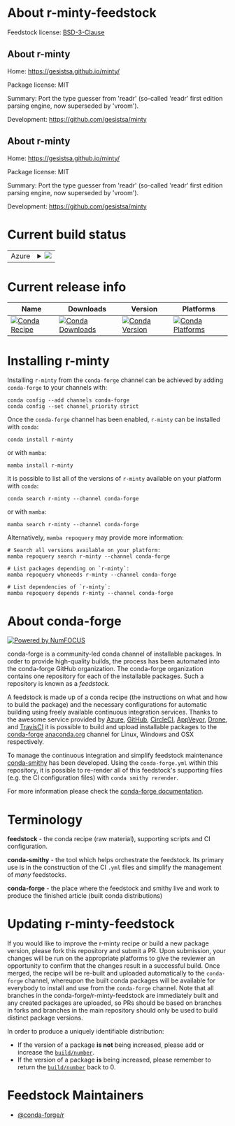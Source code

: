 About r-minty-feedstock
=======================

Feedstock license: [BSD-3-Clause](https://github.com/conda-forge/r-minty-feedstock/blob/main/LICENSE.txt)


About r-minty
-------------

Home: https://gesistsa.github.io/minty/

Package license: MIT

Summary: Port the type guesser from 'readr' (so-called 'readr' first edition parsing engine, now superseded by 'vroom').

Development: https://github.com/gesistsa/minty

About r-minty
-------------

Home: https://gesistsa.github.io/minty/

Package license: MIT

Summary: Port the type guesser from 'readr' (so-called 'readr' first edition parsing engine, now superseded by 'vroom').

Development: https://github.com/gesistsa/minty

Current build status
====================


<table>
    
  <tr>
    <td>Azure</td>
    <td>
      <details>
        <summary>
          <a href="https://dev.azure.com/conda-forge/feedstock-builds/_build/latest?definitionId=22607&branchName=main">
            <img src="https://dev.azure.com/conda-forge/feedstock-builds/_apis/build/status/r-minty-feedstock?branchName=main">
          </a>
        </summary>
        <table>
          <thead><tr><th>Variant</th><th>Status</th></tr></thead>
          <tbody><tr>
              <td>linux_64_r_base4.3</td>
              <td>
                <a href="https://dev.azure.com/conda-forge/feedstock-builds/_build/latest?definitionId=22607&branchName=main">
                  <img src="https://dev.azure.com/conda-forge/feedstock-builds/_apis/build/status/r-minty-feedstock?branchName=main&jobName=linux&configuration=linux%20linux_64_r_base4.3" alt="variant">
                </a>
              </td>
            </tr><tr>
              <td>linux_64_r_base4.4</td>
              <td>
                <a href="https://dev.azure.com/conda-forge/feedstock-builds/_build/latest?definitionId=22607&branchName=main">
                  <img src="https://dev.azure.com/conda-forge/feedstock-builds/_apis/build/status/r-minty-feedstock?branchName=main&jobName=linux&configuration=linux%20linux_64_r_base4.4" alt="variant">
                </a>
              </td>
            </tr><tr>
              <td>osx_64_r_base4.3</td>
              <td>
                <a href="https://dev.azure.com/conda-forge/feedstock-builds/_build/latest?definitionId=22607&branchName=main">
                  <img src="https://dev.azure.com/conda-forge/feedstock-builds/_apis/build/status/r-minty-feedstock?branchName=main&jobName=osx&configuration=osx%20osx_64_r_base4.3" alt="variant">
                </a>
              </td>
            </tr><tr>
              <td>osx_64_r_base4.4</td>
              <td>
                <a href="https://dev.azure.com/conda-forge/feedstock-builds/_build/latest?definitionId=22607&branchName=main">
                  <img src="https://dev.azure.com/conda-forge/feedstock-builds/_apis/build/status/r-minty-feedstock?branchName=main&jobName=osx&configuration=osx%20osx_64_r_base4.4" alt="variant">
                </a>
              </td>
            </tr><tr>
              <td>win_64_r_base4.3</td>
              <td>
                <a href="https://dev.azure.com/conda-forge/feedstock-builds/_build/latest?definitionId=22607&branchName=main">
                  <img src="https://dev.azure.com/conda-forge/feedstock-builds/_apis/build/status/r-minty-feedstock?branchName=main&jobName=win&configuration=win%20win_64_r_base4.3" alt="variant">
                </a>
              </td>
            </tr><tr>
              <td>win_64_r_base4.4</td>
              <td>
                <a href="https://dev.azure.com/conda-forge/feedstock-builds/_build/latest?definitionId=22607&branchName=main">
                  <img src="https://dev.azure.com/conda-forge/feedstock-builds/_apis/build/status/r-minty-feedstock?branchName=main&jobName=win&configuration=win%20win_64_r_base4.4" alt="variant">
                </a>
              </td>
            </tr>
          </tbody>
        </table>
      </details>
    </td>
  </tr>
</table>

Current release info
====================

| Name | Downloads | Version | Platforms |
| --- | --- | --- | --- |
| [![Conda Recipe](https://img.shields.io/badge/recipe-r--minty-green.svg)](https://anaconda.org/conda-forge/r-minty) | [![Conda Downloads](https://img.shields.io/conda/dn/conda-forge/r-minty.svg)](https://anaconda.org/conda-forge/r-minty) | [![Conda Version](https://img.shields.io/conda/vn/conda-forge/r-minty.svg)](https://anaconda.org/conda-forge/r-minty) | [![Conda Platforms](https://img.shields.io/conda/pn/conda-forge/r-minty.svg)](https://anaconda.org/conda-forge/r-minty) |

Installing r-minty
==================

Installing `r-minty` from the `conda-forge` channel can be achieved by adding `conda-forge` to your channels with:

```
conda config --add channels conda-forge
conda config --set channel_priority strict
```

Once the `conda-forge` channel has been enabled, `r-minty` can be installed with `conda`:

```
conda install r-minty
```

or with `mamba`:

```
mamba install r-minty
```

It is possible to list all of the versions of `r-minty` available on your platform with `conda`:

```
conda search r-minty --channel conda-forge
```

or with `mamba`:

```
mamba search r-minty --channel conda-forge
```

Alternatively, `mamba repoquery` may provide more information:

```
# Search all versions available on your platform:
mamba repoquery search r-minty --channel conda-forge

# List packages depending on `r-minty`:
mamba repoquery whoneeds r-minty --channel conda-forge

# List dependencies of `r-minty`:
mamba repoquery depends r-minty --channel conda-forge
```


About conda-forge
=================

[![Powered by
NumFOCUS](https://img.shields.io/badge/powered%20by-NumFOCUS-orange.svg?style=flat&colorA=E1523D&colorB=007D8A)](https://numfocus.org)

conda-forge is a community-led conda channel of installable packages.
In order to provide high-quality builds, the process has been automated into the
conda-forge GitHub organization. The conda-forge organization contains one repository
for each of the installable packages. Such a repository is known as a *feedstock*.

A feedstock is made up of a conda recipe (the instructions on what and how to build
the package) and the necessary configurations for automatic building using freely
available continuous integration services. Thanks to the awesome service provided by
[Azure](https://azure.microsoft.com/en-us/services/devops/), [GitHub](https://github.com/),
[CircleCI](https://circleci.com/), [AppVeyor](https://www.appveyor.com/),
[Drone](https://cloud.drone.io/welcome), and [TravisCI](https://travis-ci.com/)
it is possible to build and upload installable packages to the
[conda-forge](https://anaconda.org/conda-forge) [anaconda.org](https://anaconda.org/)
channel for Linux, Windows and OSX respectively.

To manage the continuous integration and simplify feedstock maintenance
[conda-smithy](https://github.com/conda-forge/conda-smithy) has been developed.
Using the ``conda-forge.yml`` within this repository, it is possible to re-render all of
this feedstock's supporting files (e.g. the CI configuration files) with ``conda smithy rerender``.

For more information please check the [conda-forge documentation](https://conda-forge.org/docs/).

Terminology
===========

**feedstock** - the conda recipe (raw material), supporting scripts and CI configuration.

**conda-smithy** - the tool which helps orchestrate the feedstock.
                   Its primary use is in the construction of the CI ``.yml`` files
                   and simplify the management of *many* feedstocks.

**conda-forge** - the place where the feedstock and smithy live and work to
                  produce the finished article (built conda distributions)


Updating r-minty-feedstock
==========================

If you would like to improve the r-minty recipe or build a new
package version, please fork this repository and submit a PR. Upon submission,
your changes will be run on the appropriate platforms to give the reviewer an
opportunity to confirm that the changes result in a successful build. Once
merged, the recipe will be re-built and uploaded automatically to the
`conda-forge` channel, whereupon the built conda packages will be available for
everybody to install and use from the `conda-forge` channel.
Note that all branches in the conda-forge/r-minty-feedstock are
immediately built and any created packages are uploaded, so PRs should be based
on branches in forks and branches in the main repository should only be used to
build distinct package versions.

In order to produce a uniquely identifiable distribution:
 * If the version of a package **is not** being increased, please add or increase
   the [``build/number``](https://docs.conda.io/projects/conda-build/en/latest/resources/define-metadata.html#build-number-and-string).
 * If the version of a package **is** being increased, please remember to return
   the [``build/number``](https://docs.conda.io/projects/conda-build/en/latest/resources/define-metadata.html#build-number-and-string)
   back to 0.

Feedstock Maintainers
=====================

* [@conda-forge/r](https://github.com/orgs/conda-forge/teams/r/)


